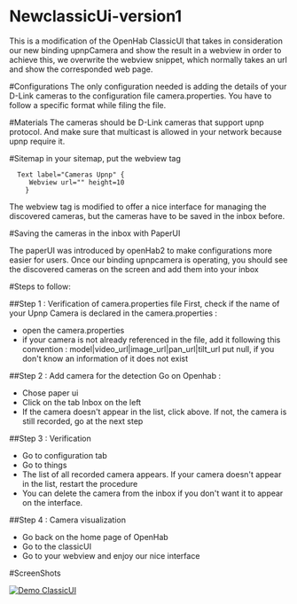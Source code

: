 # NewclassicUi-version1
This is a modification of the OpenHab ClassicUI that takes in consideration our new binding upnpCamera and show the result in a webview
in order to achieve this, we overwrite the webview snippet, which normally takes an url and show the corresponded web page.

#Configurations
The only configuration needed is adding the details of your D-Link cameras to the configuration file camera.properties.
You have to follow a specific format while filing the file.

#Materials
The cameras should be D-Link cameras that support upnp protocol.
And make sure that multicast is allowed in your network because  upnp require it.

#Sitemap
in your sitemap, put the webview tag 

      Text label="Cameras Upnp" {
         Webview url="" height=10
        }

The webview tag is modified to offer a nice interface for managing the discovered cameras, but the cameras have to be saved in the inbox before.

#Saving the cameras in the inbox with PaperUI

The paperUI was introduced by openHab2 to make configurations more easier for users. 
Once our binding upnpcamera is operating, you should see the discovered cameras on the screen and add them into your inbox

#Steps to follow:

##Step 1 : Verification of camera.properties file
First, check if the name of your Upnp Camera is declared in the camera.properties :
- open the camera.properties
- if your camera is not already referenced in the file, add it following this convention :
model|video_url|image_url|pan_url|tilt_url
put null, if you don't know an information of it does not exist

##Step 2 : Add camera for the detection
Go on Openhab :
- Chose paper ui
- Click on the tab Inbox on the left
- If the camera doesn't appear in the list, click above. If not, the camera is still recorded, go at the next step

##Step 3 : Verification
- Go to configuration tab
- Go to things
- The list of all recorded camera appears. If your camera doesn't appear in the list, restart the procedure
- You can delete the camera from the inbox if you don't want it to appear on the interface.

##Step 4 : Camera visualization
- Go back on the home page of OpenHab
- Go to the classicUI
- Go to your webview and enjoy our nice interface

#ScreenShots

[![Demo ClassicUI](https://j.gifs.com/82Kj72.gif)](https://www.youtube.com/watch?v=MuBX17ZaJgY&feature=youtu.be)
